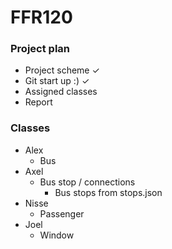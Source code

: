 # FFR120

### Project plan
- Project scheme &check;
- Git start up :) &check;
- Assigned classes
- Report 

### Classes
- Alex
    - Bus
- Axel
    - Bus stop / connections
        - Bus stops from stops.json
- Nisse
    - Passenger
- Joel
    - Window